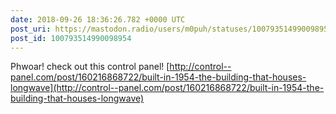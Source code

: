 ```yaml
---
date: 2018-09-26 18:36:26.782 +0000 UTC
post_uri: https://mastodon.radio/users/m0puh/statuses/100793514990098954
post_id: 100793514990098954
---
```

Phwoar! check out this control panel! [http://control--panel.com/post/160216868722/built-in-1954-the-building-that-houses-longwave](http://control--panel.com/post/160216868722/built-in-1954-the-building-that-houses-longwave)


